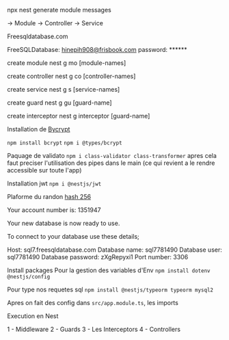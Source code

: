npx nest generate module messages

-> Module
-> Controller
-> Service

Freesqldatabase.com

FreeSQLDatabase: hinepih908@frisbook.com
password: ******

create module
nest g mo [module-names]

create controller
nest g co [controller-names]

create service
nest g s [service-names]

create guard
nest g gu [guard-name]

create interceptor
nest g interceptor [guard-name]

Installation de [Bycrypt](https://www.npmjs.com/package/bcrypt)

`npm install bcrypt`
`npm i @types/bcrypt`

Paquage de validato 
`npm i class-validator class-transformer` apres cela faut preciser l'utilisation des pipes dans le main (ce qui revient a le rendre accessible sur toute l'app)

Installation jwt
`npm i @nestjs/jwt`

Plaforme du randon [hash 256](https://onlinehashtools.com/generate-random-sha256-hash)

Your account number is: 1351947

Your new database is now ready to use.

To connect to your database use these details;

Host: sql7.freesqldatabase.com
Database name: sql7781490
Database user: sql7781490
Database password: zXgRepyxi1
Port number: 3306

Install packages
Pour la gestion des variables d'Env
`npm install dotenv @nestjs/config`

Pour type nos requetes sql
`npm install @nestjs/typeorm typeorm mysql2`

Apres on fait des config dans `src/app.module.ts`, les imports


Execution en Nest 

1 - Middleware
2 - Guards
3 - Les Interceptors
4 - Controllers
